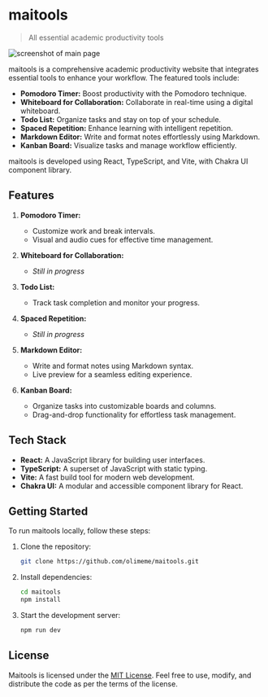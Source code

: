 # maitools

> All essential academic productivity tools

![screenshot of main page](https://github.com/olimeme/maitools/assets/39192645/d2107e2e-e9ec-469e-90cc-d01e54bebd75)

maitools is a comprehensive academic productivity website that integrates essential tools to enhance your workflow. The featured tools include:

- **Pomodoro Timer:** Boost productivity with the Pomodoro technique.
- **Whiteboard for Collaboration:** Collaborate in real-time using a digital whiteboard.
- **Todo List:** Organize tasks and stay on top of your schedule.
- **Spaced Repetition:** Enhance learning with intelligent repetition.
- **Markdown Editor:** Write and format notes effortlessly using Markdown.
- **Kanban Board:** Visualize tasks and manage workflow efficiently.

maitools is developed using React, TypeScript, and Vite, with Chakra UI component library.

## Features

1. **Pomodoro Timer:**
   - Customize work and break intervals.
   - Visual and audio cues for effective time management.

2. **Whiteboard for Collaboration:**
   - *Still in progress*

3. **Todo List:**
   - Track task completion and monitor your progress.

4. **Spaced Repetition:**
   - *Still in progress*

5. **Markdown Editor:**
   - Write and format notes using Markdown syntax.
   - Live preview for a seamless editing experience.

6. **Kanban Board:**
   - Organize tasks into customizable boards and columns.
   - Drag-and-drop functionality for effortless task management.

## Tech Stack

- **React:** A JavaScript library for building user interfaces.
- **TypeScript:** A superset of JavaScript with static typing.
- **Vite:** A fast build tool for modern web development.
- **Chakra UI:** A modular and accessible component library for React.

## Getting Started

To run maitools locally, follow these steps:

1. Clone the repository:

   ```bash
   git clone https://github.com/olimeme/maitools.git
   ```

2. Install dependencies:

   ```bash
   cd maitools
   npm install
   ```

3. Start the development server:

   ```bash
   npm run dev
   ```

## License

Maitools is licensed under the [MIT License](LICENSE.md). Feel free to use, modify, and distribute the code as per the terms of the license.

